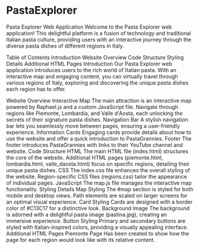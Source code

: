 # PastaExplorer
Pasta Explorer Web Application
Welcome to the Pasta Explorer web application! This delightful platform is a fusion of technology and traditional Italian pasta culture, providing users with an interactive journey through the diverse pasta dishes of different regions in Italy.

Table of Contents
Introduction
Website Overview
Code Structure
Styling Details
Additional HTML Pages
Introduction
Our Pasta Explorer web application introduces users to the rich world of Italian pasta. With an interactive map and engaging content, you can virtually travel through various regions of Italy, exploring and discovering the unique pasta dishes each region has to offer.

Website Overview
Interactive Map
The main attraction is an interactive map powered by Raphael.js and a custom JavaScript file.
Navigate through regions like Piemonte, Lombardia, and Valle d'Aosta, each unlocking the secrets of their signature pasta dishes.
Navigation Bar
A stylish navigation bar lets you seamlessly move between pages, ensuring a user-friendly experience.
Information Cards
Engaging cards provide details about how to use the website and offer a quick introduction to PastaGrannies.
Footer
The footer introduces PastaGrannies with links to their YouTube channel and website.
Code Structure
HTML
The main HTML file (index.html) structures the core of the website.
Additional HTML pages (piemonte.html, lombardia.html, valle_daosta.html) focus on specific regions, detailing their unique pasta dishes.
CSS
The index.css file enhances the overall styling of the website.
Region-specific CSS files (regions.css) tailor the appearance of individual pages.
JavaScript
The map.js file manages the interactive map functionality.
Styling Details
Map Styling
The #map section is styled for both mobile and desktop views.
Path elements are scaled on larger screens for an optimal visual experience.
Card Styling
Cards are designed with a border color of #C13C17 for a distinctive look.
Background Image
The background is adorned with a delightful pasta image (pastina.jpg), creating an immersive experience.
Button Styling
Primary and secondary buttons are styled with Italian-inspired colors, providing a visually appealing interface.
Additional HTML Pages
Piemonte Page
Has been created to show how the page for each region would look like with its relative content.
